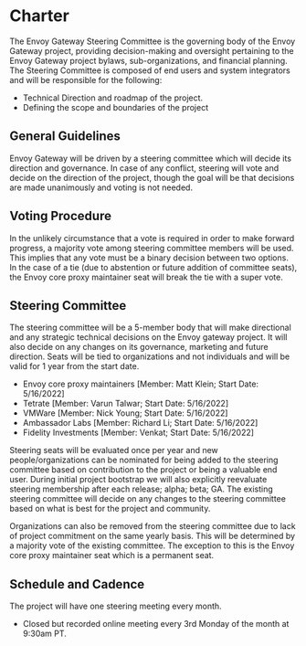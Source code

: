 # Charter
The Envoy Gateway Steering Committee is the governing body of the Envoy Gateway project,
providing decision-making and oversight pertaining to the Envoy Gateway project bylaws,
sub-organizations, and financial planning. The Steering Committee is composed of end
users and system integrators and will be responsible for the following:

- Technical Direction and roadmap of the project.
- Defining the scope and boundaries of the project

## General Guidelines
Envoy Gateway will be driven by a steering committee which will decide its direction and
governance. In case of any conflict, steering will vote and decide on the direction of
the project, though the goal will be that decisions are made unanimously and voting is
not needed.

## Voting Procedure
In the unlikely circumstance that a vote is required in order to make forward progress,
a majority vote among steering committee members will be used. This implies that any vote
must be a binary decision between two options. In the case of a tie (due to abstention or
future addition of committee seats), the Envoy core proxy maintainer seat will break the
tie with a super vote.

## Steering Committee
The steering committee will be a 5-member body that will make directional and any strategic
technical decisions on the Envoy gateway project. It will also decide on any changes on its
governance, marketing and future direction. Seats will be tied to organizations and not
individuals and will be valid for 1 year from the start date.

- Envoy core proxy maintainers [Member: Matt Klein; Start Date: 5/16/2022]
- Tetrate [Member: Varun Talwar; Start Date: 5/16/2022]
- VMWare [Member: Nick Young; Start Date: 5/16/2022]
- Ambassador Labs [Member: Richard Li; Start Date: 5/16/2022]
- Fidelity Investments [Member: Venkat; Start Date: 5/16/2022]

Steering seats will be evaluated once per year and new people/organizations can be nominated
for being added to the steering committee based on contribution to the project or being a
valuable end user. During initial project bootstrap we will also explicitly reevaluate steering
membership after each release; alpha; beta; GA. The existing steering committee will decide
on any changes to the steering committee based on what is best for the project and community.

Organizations can also be removed from the steering committee due to lack of project commitment
on the same yearly basis. This will be determined by a majority vote of the existing committee.
The exception to this is the Envoy core proxy maintainer seat which is a permanent seat.

## Schedule and Cadence
The project will have one steering meeting every month.

- Closed but recorded online meeting every 3rd Monday of the month at 9:30am PT.
